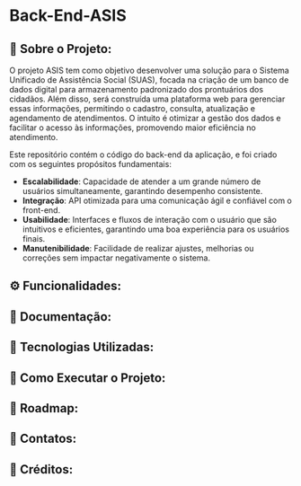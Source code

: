 # Back-End-ASIS


## 📖 Sobre o Projeto:  
O  projeto ASIS tem como objetivo desenvolver uma solução para o Sistema Unificado de Assistência Social (SUAS), 
focada na criação de um banco de dados digital para armazenamento padronizado dos prontuários dos cidadãos. Além disso, será construída uma plataforma web para gerenciar essas informações, 
permitindo o cadastro, consulta, atualização e agendamento de atendimentos. O intuito é otimizar a gestão dos dados e facilitar o acesso às informações, promovendo maior eficiência no atendimento.

Este repositório contém o código do back-end da aplicação, e foi criado com os seguintes propósitos fundamentais:

- **Escalabilidade**: Capacidade de atender a um grande número de usuários simultaneamente, garantindo desempenho consistente.
- **Integração**: API otimizada para uma comunicação ágil e confiável com o front-end.
- **Usabilidade**: Interfaces e fluxos de interação com o usuário que são intuitivos e eficientes, garantindo uma boa experiência para os usuários finais.
- **Manutenibilidade**: Facilidade de realizar ajustes, melhorias ou correções sem impactar negativamente o sistema.

## ⚙️ Funcionalidades:

## 📄  Documentação:

## 🔧 Tecnologias Utilizadas:

## 🚀 Como Executar o Projeto:

## 📅 Roadmap: 

## 💬 Contatos:

## 🙌 Créditos: 



